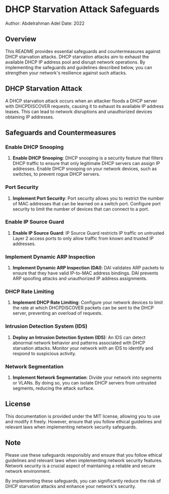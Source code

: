 # DHCP Starvation Attack Safeguards

Author: Abdelrahman Adel
Date: 2022

## Overview

This README provides essential safeguards and countermeasures against DHCP starvation attacks. DHCP starvation attacks aim to exhaust the available DHCP IP address pool and disrupt network operations. By implementing the safeguards and guidelines described below, you can strengthen your network's resilience against such attacks.

## DHCP Starvation Attack

A DHCP starvation attack occurs when an attacker floods a DHCP server with DHCPDISCOVER requests, causing it to exhaust its available IP address leases. This can lead to network disruptions and unauthorized devices obtaining IP addresses.

## Safeguards and Countermeasures

### Enable DHCP Snooping

1. **Enable DHCP Snooping**: DHCP snooping is a security feature that filters DHCP traffic to ensure that only legitimate DHCP servers can assign IP addresses. Enable DHCP snooping on your network devices, such as switches, to prevent rogue DHCP servers.

### Port Security

1. **Implement Port Security**: Port security allows you to restrict the number of MAC addresses that can be learned on a switch port. Configure port security to limit the number of devices that can connect to a port.

### Enable IP Source Guard

1. **Enable IP Source Guard**: IP Source Guard restricts IP traffic on untrusted Layer 2 access ports to only allow traffic from known and trusted IP addresses.

### Implement Dynamic ARP Inspection

1. **Implement Dynamic ARP Inspection (DAI)**: DAI validates ARP packets to ensure that they have valid IP-to-MAC address bindings. DAI prevents ARP spoofing attacks and unauthorized IP address assignments.

### DHCP Rate Limiting

1. **Implement DHCP Rate Limiting**: Configure your network devices to limit the rate at which DHCPDISCOVER packets can be sent to the DHCP server, preventing an overload of requests.

### Intrusion Detection System (IDS)

1. **Deploy an Intrusion Detection System (IDS)**: An IDS can detect abnormal network behavior and patterns associated with DHCP starvation attacks. Monitor your network with an IDS to identify and respond to suspicious activity.

### Network Segmentation

1. **Implement Network Segmentation**: Divide your network into segments or VLANs. By doing so, you can isolate DHCP servers from untrusted segments, reducing the attack surface.

## License

This documentation is provided under the MIT license, allowing you to use and modify it freely. However, ensure that you follow ethical guidelines and relevant laws when implementing network security safeguards.

## Note

Please use these safeguards responsibly and ensure that you follow ethical guidelines and relevant laws when implementing network security features. Network security is a crucial aspect of maintaining a reliable and secure network environment.

By implementing these safeguards, you can significantly reduce the risk of DHCP starvation attacks and enhance your network's security.
